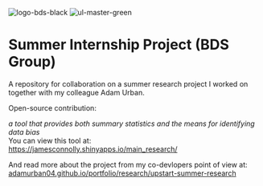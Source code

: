 ![logo-bds-black](https://github.com/user-attachments/assets/b19b7291-3464-4893-affc-f2d01c321ec8)
![ul-master-green](https://github.com/user-attachments/assets/0469a16d-87ac-454a-af42-cf2f1edddbb3)

# Summer Internship Project (BDS Group)
A repository for collaboration on a summer research project I worked on together with my colleague Adam Urban.

Open-source contribution:

*a tool that provides both summary statistics and the means for identifying data bias*  
You can view this tool at: https://jamesconnolly.shinyapps.io/main_research/

And read more about the project from my co-devlopers point of view at: [adamurban04.github.io/portfolio/research/upstart-summer-research](https://adamurban04.github.io/portfolio/research/upstart-summer-research/)
